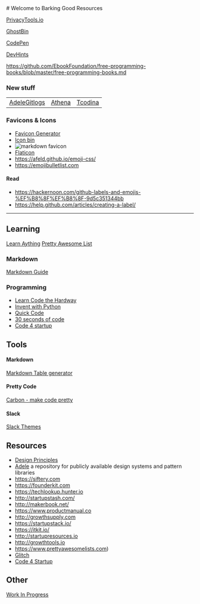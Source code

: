 <link rel="shortcut icon" href="https://avatars1.githubusercontent.com/u/37028298?s=200&v=4" type="image/x-icon" />
# Welcome to Barking Good Resources 

[PrivacyTools.io](https://www.privacytools.io)

[GhostBin](https://ghostbin.com)

[CodePen](https://codepen.io)

[DevHints](https://devhints.io/)

https://github.com/EbookFoundation/free-programming-books/blob/master/free-programming-books.md

### New stuff
|   |   |   |
|---|---|---|
|[Adele](https://adele.uxpin.com)[Gitlogs](https://www.gitlogs.com/awesome-topics)|[Athena](https://www.athena.cool/#)|[Tcodina](https://tcodina.com/exp/todo)|(spaceship-prompt)[https://denysdovhan.com/spaceship-prompt/]|[gh-emoji](https://zzarcon.github.io/gh-emoji/)|[Github Commit Emoji](https://gitmoji.carloscuesta.me)|[emoji css](https://afeld.github.io/emoji-css/)|

### Favicons & Icons
* [Favicon Generator](https://realfavicongenerator.net)
* [Icon bin](https://iconbin.com)
* ![markdown favicon](https://raw.githubusercontent.com/mattcone/markdown-guide/master/favicon.ico)
* [Flaticon](https://www.flaticon.com)
* https://afeld.github.io/emoji-css/
* https://emojibulletlist.com

#### Read
- https://hackernoon.com/github-labels-and-emojis-%EF%B8%8F%EF%B8%8F-9d5c351344bb 
- https://help.github.com/articles/creating-a-label/

------------


## Learning
[Learn Aything](https://learn-anything.xyz)
[Pretty Awesome List](https://www.prettyawesomelists.com)

### Markdown
[Markdown Guide](https://www.markdownguide.org)


### Programming
* [Learn Code the Hardway](https://learncodethehardway.org/)
* [Invent with Python](http://inventwithpython.com)
* [Quick Code](http://www.quickcode.co)
* [30 seconds of code](https://30secondsofcode.org)
* [Code 4 startup](http://www.quickcode.co)

## Tools
#### Markdown
[Markdown Table generator](http://www.tablesgenerator.com/markdown_tables#)


#### Pretty Code 
[Carbon - make code pretty](https://carbon.now.sh)

#### Slack
[Slack Themes](http://slackthemes.net)

## Resources
* [Design Principles](https://principles.design)
* [Adele](https://adele.uxpin.com/) a repository for publicly available design systems and pattern libraries
* https://siftery.com
* https://founderkit.com
* https://techlookup.hunter.io
* http://startupstash.com/
* http://makerbook.net/
* https://www.productmanual.co
* http://growthsupply.com
* https://startupstack.io/
* https://itkit.io/
* http://startupresources.io
* http://growthtools.io
* https://www.prettyawesomelists.com)
* [Glitch](https://glitch.com/)
* [Code 4 Startup](https://code4startup.com/) 

## Other
[Work In Progress](https://wip.chat)
